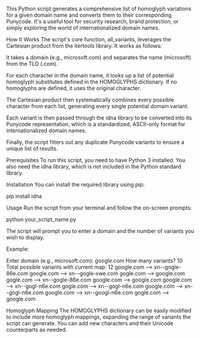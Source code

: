 This Python script generates a comprehensive list of homoglyph variations for a given domain name and converts them to their corresponding Punycode. It's a useful tool for security research, brand protection, or simply exploring the world of internationalized domain names.

How It Works
The script's core function, all_variants, leverages the Cartesian product from the itertools library. It works as follows:

It takes a domain (e.g., microsoft.com) and separates the name (microsoft) from the TLD (.com).

For each character in the domain name, it looks up a list of potential homoglyph substitutes defined in the HOMOGLYPHS dictionary. If no homoglyphs are defined, it uses the original character.

The Cartesian product then systematically combines every possible character from each list, generating every single potential domain variant.

Each variant is then passed through the idna library to be converted into its Punycode representation, which is a standardized, ASCII-only format for internationalized domain names.

Finally, the script filters out any duplicate Punycode variants to ensure a unique list of results.

Prerequisites
To run this script, you need to have Python 3 installed. You also need the idna library, which is not included in the Python standard library.

Installation
You can install the required library using pip:

pip install idna

Usage
Run the script from your terminal and follow the on-screen prompts:

python your_script_name.py

The script will prompt you to enter a domain and the number of variants you wish to display.

Example:

Enter domain (e.g., microsoft.com): google.com
How many variants? 10
Total possible variants with current map: 12
gооgle.com  -->  xn--gogle-86e.com
gοogle.com  -->  xn--gogle-xwe.com
gogle.com   -->  google.com
gоgle.com   -->  xn--gogle-86e.com
google.com  -->  google.com
gооglе.com  -->  xn--gogl-n6e.com
goglе.com   -->  xn--gogl-n6e.com
gоoglе.com  -->  xn--gogl-n6e.com
googlе.com  -->  xn--googl-n6e.com
gogle.com   -->  google.com

Homoglyph Mapping
The HOMOGLYPHS dictionary can be easily modified to include more homoglyph mappings, expanding the range of variants the script can generate. You can add new characters and their Unicode counterparts as needed.
